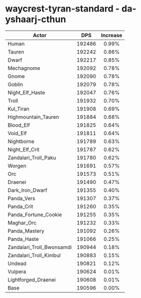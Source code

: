 # waycrest-tyran-standard - da-yshaarj-cthun
| Actor | DPS | Increase |
|---|:---:|:---:|
|Human|192486|0.99%|
|Tauren|192242|0.86%|
|Dwarf|192217|0.85%|
|Mechagnome|192092|0.78%|
|Gnome|192090|0.78%|
|Goblin|192079|0.78%|
|Night_Elf_Haste|192047|0.76%|
|Troll|191932|0.70%|
|Kul_Tiran|191908|0.69%|
|Highmountain_Tauren|191884|0.68%|
|Blood_Elf|191825|0.64%|
|Void_Elf|191811|0.64%|
|Nightborne|191789|0.63%|
|Night_Elf_Crit|191787|0.62%|
|Zandalari_Troll_Paku|191780|0.62%|
|Worgen|191691|0.57%|
|Orc|191573|0.51%|
|Draenei|191490|0.47%|
|Dark_Iron_Dwarf|191355|0.40%|
|Panda_Vers|191307|0.37%|
|Panda_Crit|191260|0.35%|
|Panda_Fortune_Cookie|191255|0.35%|
|Maghar_Orc|191232|0.33%|
|Panda_Mastery|191092|0.26%|
|Panda_Haste|191066|0.25%|
|Zandalari_Troll_Bwonsamdi|190944|0.18%|
|Zandalari_Troll_Kimbul|190883|0.15%|
|Undead|190821|0.12%|
|Vulpera|190624|0.01%|
|Lightforged_Draenei|190608|0.01%|
|Base|190596|0.00%|
